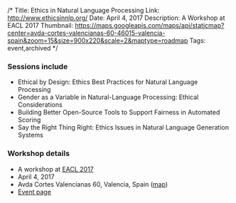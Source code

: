 /*
Title: Ethics in Natural Language Processing
Link: http://www.ethicsinnlp.org/
Date: April 4, 2017
Description: A Workshop at EACL 2017
Thumbnail: https://maps.googleapis.com/maps/api/staticmap?center=avda-cortes-valencianas-60-46015-valencia-spain&zoom=15&size=900x220&scale=2&maptype=roadmap
Tags: event,archived
*/

### Sessions include

- Ethical by Design: Ethics Best Practices for Natural Language Processing
- Gender as a Variable in Natural-Language Processing: Ethical Considerations
- Building Better Open-Source Tools to Support Fairness in Automated Scoring
- Say the Right Thing Right: Ethics Issues in Natural Language Generation Systems

### Workshop details

- A workshop at [EACL 2017](http://eacl2017.org/)
- April 4, 2017
- Avda Cortes Valencianas 60, Valencia, Spain ([map](https://www.google.com/maps/dir/Current+Location/avda-cortes-valencianas-60-46015-valencia-spain))
- [Event page](http://www.ethicsinnlp.org/)
